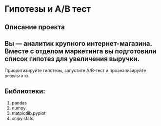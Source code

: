 # Гипотезы и А/В тест
## Описание проекта
## Вы — аналитик крупного интернет-магазина. Вместе с отделом маркетинга вы подготовили список гипотез для увеличения выручки.
Приоритизируйте гипотезы, запустите A/B-тест и проанализируйте результаты.
## Библиотеки:
1. pandas
2. numpy
3. matplotlib.pyplot
4. scipy.stats

